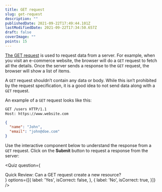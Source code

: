 ```yaml
---
title: GET request
slug: get-request
description: ""
publishedDate: 2021-09-22T17:49:44.101Z
lastModifiedDate: 2021-09-22T17:34:50.657Z
draft: false
coverImage: ""
points: 15
---
```


[The GET request](https://developer.mozilla.org/en-US/docs/Web/HTTP/Methods/GET) is used to request data from a server. For example, when you visit an e-commerce website, the browser will do a `GET` request to fetch all the details. Once the server sends a response to the `GET` request, the browser will show a list of items.

A `GET` request shouldn’t contain any data or body. While this isn’t prohibited by the request specification, it is a good idea to not send data along with a `GET` request.

An example of a `GET` request looks like this:

```bash
GET /users HTTP/1.1
Host: https://www.website.com
```

```json
{
  "name": "John",
  "email": "john@doe.com"
}
```

Use the interactive component below to understand the response from a `GET` request. Click on the **Submit** button to request a response from the server:

<HTTPClient
  url="https://reqres.in/api/users"
  method="GET"
  isRequestMethodChangeDisabled
/>

<Quiz
  question={
    <div><span tw="font-semibold">Quick Review:</span> Can a GET request create a new resource?</div>
  }
  options={[{
    label: 'Yes',
    isCorrect: false,
  }, {
    label: 'No',
    isCorrect: true,
  }]}
/>
